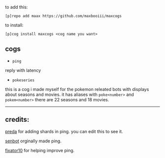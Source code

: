 
to add this: 

`[p]repo add maax https://github.com/maxbooiii/maxcogs`

to install:

`[p]cog install maxcogs <cog name you want>`

## cogs
- `ping`

reply with latency

- `pokeseries`

this is a cog i made myself for the pokemon releated bots with displays about seasons and movies. it has aliases with `poke<number>` and `pokem<number>` there are 22 seasons and 18 movies.

----------------------------------------------------------------
## credits:
[preda](https://github.com/PredaaA/predacogs) for adding shards in ping. you can edit this to see it.

[senbot](https://github.com/Nesroht/Senbot-Cogs) orginally made ping.

[fixator10](https://github.com/fixator10/Fixator10-Cogs) for helping improve ping.
